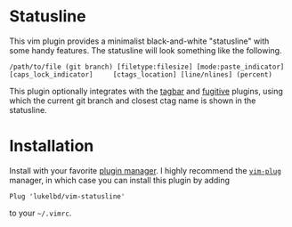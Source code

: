 # Statusline
This vim plugin provides a minimalist black-and-white "statusline" with some handy features. The statusline will look something like the following.

```
/path/to/file (git branch) [filetype:filesize] [mode:paste_indicator] [caps_lock_indicator]     [ctags_location] [line/nlines] (percent)
```

This plugin optionally integrates with the [tagbar](https://github.com/majutsushi/tagbar) and [fugitive](https://github.com/tpope/vim-fugitive) plugins, using which the current git branch and closest ctag name is shown in the statusline.

# Installation
Install with your favorite [plugin manager](https://vi.stackexchange.com/questions/388/what-is-the-difference-between-the-vim-plugin-managers).
I highly recommend the [`vim-plug`](https://github.com/junegunn/vim-plug) manager,
in which case you can install this plugin by adding
```
Plug 'lukelbd/vim-statusline'
```
to your `~/.vimrc`.


